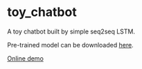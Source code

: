# toy_chatbot
A toy chatbot built by simple seq2seq LSTM.

Pre-trained model can be downloaded [here](https://drive.google.com/open?id=12zcWx5iPFB5ROCgBGppcBo-HW_5_qBRI).

[Online demo](https://ufownl.github.io/toy_chatbot?server=https%3A%2F%2Fcrypto0.rangerufo.site)
